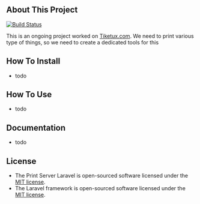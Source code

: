 ## About This Project

[![Build Status](https://travis-ci.com/euclidian/printserverlaravel.svg?branch=develop)](https://travis-ci.com/euclidian/printserverlaravel)

This is an ongoing project worked on <a href="http://www.tiketux.com/" target="_blank">Tiketux.com</a>. We need to print various type of things, so we need to create a dedicated tools for this

## How To Install

- todo

## How To Use

- todo

## Documentation

- todo

## License

- The Print Server Laravel is open-sourced software licensed under the [MIT license](https://opensource.org/licenses/MIT).
- The Laravel framework is open-sourced software licensed under the [MIT license](https://opensource.org/licenses/MIT).
